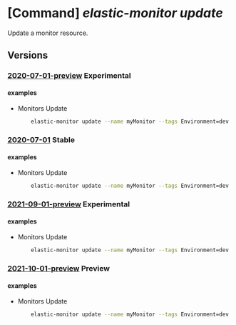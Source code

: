 # [Command] _elastic-monitor update_

Update a monitor resource.

## Versions

### [2020-07-01-preview](/Resources/mgmt-plane/L3N1YnNjcmlwdGlvbnMve30vcmVzb3VyY2Vncm91cHMve30vcHJvdmlkZXJzL21pY3Jvc29mdC5lbGFzdGljL21vbml0b3JzL3t9/2020-07-01-preview.xml) **Experimental**

<!-- mgmt-plane /subscriptions/{}/resourcegroups/{}/providers/microsoft.elastic/monitors/{} 2020-07-01-preview -->

#### examples

- Monitors Update
    ```bash
        elastic-monitor update --name myMonitor --tags Environment=dev --resource-group myResourceGroup
    ```

### [2020-07-01](/Resources/mgmt-plane/L3N1YnNjcmlwdGlvbnMve30vcmVzb3VyY2Vncm91cHMve30vcHJvdmlkZXJzL21pY3Jvc29mdC5lbGFzdGljL21vbml0b3JzL3t9/2020-07-01.xml) **Stable**

<!-- mgmt-plane /subscriptions/{}/resourcegroups/{}/providers/microsoft.elastic/monitors/{} 2020-07-01 -->

#### examples

- Monitors Update
    ```bash
        elastic-monitor update --name myMonitor --tags Environment=dev --resource-group myResourceGroup
    ```

### [2021-09-01-preview](/Resources/mgmt-plane/L3N1YnNjcmlwdGlvbnMve30vcmVzb3VyY2Vncm91cHMve30vcHJvdmlkZXJzL21pY3Jvc29mdC5lbGFzdGljL21vbml0b3JzL3t9/2021-09-01-preview.xml) **Experimental**

<!-- mgmt-plane /subscriptions/{}/resourcegroups/{}/providers/microsoft.elastic/monitors/{} 2021-09-01-preview -->

#### examples

- Monitors Update
    ```bash
        elastic-monitor update --name myMonitor --tags Environment=dev --resource-group myResourceGroup
    ```

### [2021-10-01-preview](/Resources/mgmt-plane/L3N1YnNjcmlwdGlvbnMve30vcmVzb3VyY2Vncm91cHMve30vcHJvdmlkZXJzL21pY3Jvc29mdC5lbGFzdGljL21vbml0b3JzL3t9/2021-10-01-preview.xml) **Preview**

<!-- mgmt-plane /subscriptions/{}/resourcegroups/{}/providers/microsoft.elastic/monitors/{} 2021-10-01-preview -->

#### examples

- Monitors Update
    ```bash
        elastic-monitor update --name myMonitor --tags Environment=dev --resource-group myResourceGroup
    ```
